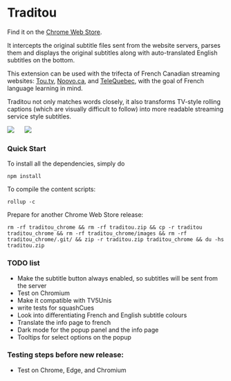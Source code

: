 # Traditou

Find it on the <a href="https://chrome.google.com/webstore/detail/traditou/bkjdjjgheofjpchhfpbnfcaklcboaoob" target="_blank">Chrome Web Store</a>.

It intercepts the original subtitle files sent from the website servers, parses them and displays the original subtitles along with auto-translated English subtitles on the bottom.

This extension can be used with the trifecta of French Canadian streaming websites:  [Tou.tv](https://ici.tou.tv/),  [Noovo.ca](https://noovo.ca), and  [TeleQuebec](https://video.telequebec.tv/), with the goal of French language learning in mind.

Traditou not only matches words closely, it also transforms TV-style rolling captions (which are visually difficult to follow) into more readable streaming service style subtitles.

<img src="images/telequebec_screenshot_with_border2.png">
<img src="images/demo.gif" style="margin-left:20px">

### Quick Start
To install all the dependencies, simply do
 ```
npm install
```

To compile the content scripts:

```
rollup -c
```

Prepare for another Chrome Web Store release:
```
rm -rf traditou_chrome && rm -rf traditou.zip && cp -r traditou traditou_chrome && rm -rf traditou_chrome/images && rm -rf traditou_chrome/.git/ && zip -r traditou.zip traditou_chrome && du -hs traditou.zip
```

### TODO list

- Make the subtitle button always enabled, so subtitles will be sent from the server
- Test on Chromium
- Make it compatible with TV5Unis
- write tests for squashCues
- Look into differentiating French and English subtitle colours
- Translate the info page to french
- Dark mode for the popup panel and the info page
- Tooltips for select options on the popup

### Testing steps before new release:
- Test on Chrome, Edge, and Chromium
